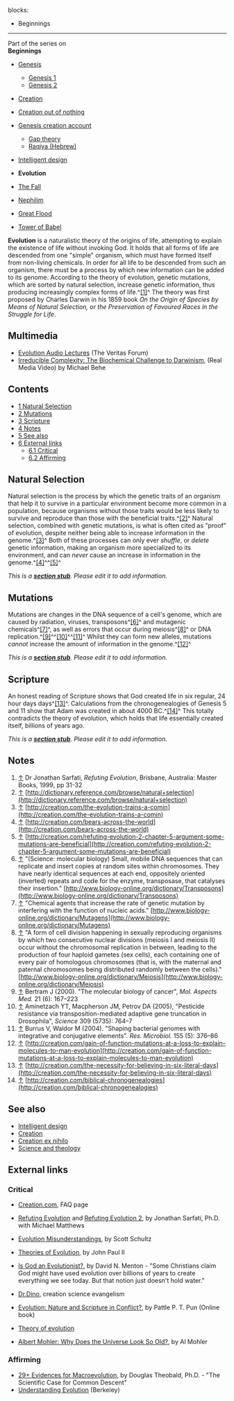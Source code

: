 blocks:
- Beginnings
---
Part of the series on  
**Beginnings**
-   [Genesis](Genesis "Genesis")
    -   [Genesis 1](Genesis_1 "Genesis 1")
    -   [Genesis 2](Genesis_2 "Genesis 2")

-   [Creation](Creation "Creation")
-   [Creation out of nothing](Creation_out_of_nothing "Creation out of nothing")
-   [Genesis creation account](Genesis_creation_account "Genesis creation account")
    -   [Gap theory](Gap_theory "Gap theory")
    -   [Raqiya (Hebrew)](Raqiya_(Hebrew) "Raqiya (Hebrew)")

-   [Intelligent design](Intelligent_design "Intelligent design")
-   **Evolution**
-   [The Fall](The_Fall "The Fall")
-   [Nephilim](Nephilim "Nephilim")
-   [Great Flood](Great_Flood "Great Flood")
-   [Tower of Babel](Tower_of_Babel "Tower of Babel")

**Evolution** is a naturalistic theory of the origins of life,
attempting to explain the existence of life without invoking God.
It holds that all forms of life are descended from one "simple"
organism, which must have formed itself from non-living chemicals.
In order for all life to be descended from such an organism, there
must be a process by which new information can be added to its
genome. According to the theory of evolution, genetic mutations,
which are sorted by natural selection, increase genetic
information, thus producing increasingly complex forms of
life.^[[1]](#note-0)^ The theory was first proposed by Charles
Darwin in his 1859 book
*On the Origin of Species by Means of Natural Selection, or the Preservation of Favoured Races in the Struggle for Life*.

## Multimedia

-   [Evolution Audio Lectures](http://www.veritas.org/3.0_media/topics/16)
    (The Veritas Forum)
-   [Irreducible Complexity: The Biochemical Challenge to Darwinism](http://webcast.ucsd.edu:8080/ramgen/UCSD_TV/6441IrrComBioCha.rm),
    (Real Media Video) by Michael Behe


## Contents

-   [1 Natural Selection](#Natural_Selection)
-   [2 Mutations](#Mutations)
-   [3 Scripture](#Scripture)
-   [4 Notes](#Notes)
-   [5 See also](#See_also)
-   [6 External links](#External_links)
    -   [6.1 Critical](#Critical)
    -   [6.2 Affirming](#Affirming)


## Natural Selection

Natural selection is the process by which the genetic traits of an
organism that help it to survive in a particular environment become
more common in a population, because organisms without those traits
would be less likely to survive and reproduce than those with the
beneficial traits.^[[2]](#note-1)^ Natural selection, combined with
genetic mutations, is what is often cited as "proof" of evolution,
despite neither being able to increase information in the
genome.^[[3]](#note-2)^ Both of these processes can only ever
*shuffle*, or *delete* genetic information, making an organism more
specialized to its environment, and can *never* cause an increase
in information in the genome.^[[4]](#note-3)^^[[5]](#note-4)^

*This is a **[section stub](http://www.theopedia.com/Category:Theopedia_sectionstubs "Category:Theopedia sectionstubs")**. Please edit it to add information.*
## Mutations

Mutations are changes in the DNA sequence of a cell's genome, which
are caused by radiation, viruses, transposons^[[6]](#note-5)^ and
mutagenic chemicals^[[7]](#note-6)^, as well as errors that occur
during meiosis^[[8]](#note-7)^ or DNA
replication.^[[9]](#note-8)^^[[10]](#note-9)^^[[11]](#note-10)^
Whilst they can form new alleles, mutations *cannot* increase the
amount of information in the genome.^[[12]](#note-11)^

*This is a **[section stub](http://www.theopedia.com/Category:Theopedia_sectionstubs "Category:Theopedia sectionstubs")**. Please edit it to add information.*
## Scripture

An honest reading of Scripture shows that God created life in six
regular, 24 hour days days^[[13]](#note-12)^. Calculations from the
chronogenealogies of Genesis 5 and 11 show that Adam was created in
about 4000 BC.^[[14]](#note-13)^ This totally contradicts the
theory of evolution, which holds that life essentially created
itself, billions of years ago.

*This is a **[section stub](http://www.theopedia.com/Category:Theopedia_sectionstubs "Category:Theopedia sectionstubs")**. Please edit it to add information.*
## Notes

1.  [↑](#ref-0) Dr Jonathan Sarfati, *Refuting Evolution*,
    Brisbane, Australia: Master Books, 1999, pp 31-32
2.  [↑](#ref-1)
    [http://dictionary.reference.com/browse/natural+selection](http://dictionary.reference.com/browse/natural+selection)
3.  [↑](#ref-2)
    [http://creation.com/the-evolution-trains-a-comin](http://creation.com/the-evolution-trains-a-comin)
4.  [↑](#ref-3)
    [http://creation.com/bears-across-the-world](http://creation.com/bears-across-the-world)
5.  [↑](#ref-4)
    [http://creation.com/refuting-evolution-2-chapter-5-argument-some-mutations-are-beneficial](http://creation.com/refuting-evolution-2-chapter-5-argument-some-mutations-are-beneficial)
6.  [↑](#ref-5) "(Science: molecular biology) Small, mobile DNA
    sequences that can replicate and insert copies at random sites
    within chromosomes. They have nearly identical sequences at each
    end, oppositely oriented (inverted) repeats and code for the
    enzyme, transposase, that catalyses their insertion."
    [http://www.biology-online.org/dictionary/Transposons](http://www.biology-online.org/dictionary/Transposons)
7.  [↑](#ref-6) "Chemical agents that increase the rate of genetic
    mutation by interfering with the function of nucleic acids."
    [http://www.biology-online.org/dictionary/Mutagens](http://www.biology-online.org/dictionary/Mutagens)
8.  [↑](#ref-7) "A form of cell division happening in sexually
    reproducing organisms by which two consecutive nuclear divisions
    (meiosis I and meiosis II) occur without the chromosomal
    replication in between, leading to the production of four haploid
    gametes (sex cells), each containing one of every pair of
    homologous chromosomes (that is, with the maternal and paternal
    chromosomes being distributed randomly between the cells)."
    [http://www.biology-online.org/dictionary/Meiosis](http://www.biology-online.org/dictionary/Meiosis)
9.  [↑](#ref-8) Bertram J (2000). "The molecular biology of
    cancer", *Mol. Aspects Med.* 21 (6): 167–223
10. [↑](#ref-9) Aminetzach YT, Macpherson JM, Petrov DA (2005),
    "Pesticide resistance via transposition-mediated adaptive gene
    truncation in Drosophila", *Science* 309 (5735): 764–7
11. [↑](#ref-10) Burrus V, Waldor M (2004). "Shaping bacterial
    genomes with integrative and conjugative elements".
    *Res. Microbiol.* 155 (5): 376–86
12. [↑](#ref-11)
    [http://creation.com/gain-of-function-mutations-at-a-loss-to-explain-molecules-to-man-evolution](http://creation.com/gain-of-function-mutations-at-a-loss-to-explain-molecules-to-man-evolution)
13. [↑](#ref-12)
    [http://creation.com/the-necessity-for-believing-in-six-literal-days](http://creation.com/the-necessity-for-believing-in-six-literal-days)
14. [↑](#ref-13)
    [http://creation.com/biblical-chronogenealogies](http://creation.com/biblical-chronogenealogies)

## See also

-   [Intelligent design](Intelligent_design "Intelligent design")
-   [Creation](Creation "Creation")
-   [Creation ex nihilo](Creation_ex_nihilo "Creation ex nihilo")
-   [Science and theology](Science_and_theology "Science and theology")

## External links

### Critical

-   [Creation.com](http://creation.com/qa#faqs), FAQ page
-   [Refuting Evolution](http://www.answersingenesis.org/home/area/re1/index.asp)
    and
    [Refuting Evolution 2](http://www.answersingenesis.org/home/area/re2/index.asp),
    by Jonathan Sarfati, Ph.D. with Michael Matthews
-   [Evolution Misunderstandings](http://www.truthbecomeslies.com/2004/10/evolution-misunderstandings.htm),
    by Scott Schultz
-   [Theories of Evolution](http://www.leaderu.com/ftissues/ft9703/articles/johnpaul.html),
    by John Paul II
-   [Is God an Evolutionist?](http://www.mtio.com/articles/bissar29.htm),
    by David N. Menton - "Some Christians claim God might have used
    evolution over billions of years to create everything we see today.
    But that notion just doesn't hold water."
-   [Dr.Dino](http://www.drdino.com/), creation science evangelism
-   [Evolution: Nature and Scripture in Conflict?](http://www.ibri.org/Books/Pun_Evolution/Pun_Contents.htm),
    by Pattle P. T. Pun (Online book)
-   [Theory of evolution](http://www.conservapedia.com/Theory_of_Evolution)

-   [Albert Mohler: Why Does the Universe Look So Old?](http://www.biologos.org/resources/albert-mohler-why-does-the-universe-look-so-old),
    by Al Mohler

### Affirming

-   [29+ Evidences for Macroevolution](http://www.talkorigins.org/faqs/comdesc/),
    by Douglas Theobald, Ph.D. - "The Scientific Case for Common
    Descent"
-   [Understanding Evolution](http://evolution.berkeley.edu/)
    (Berkeley)



